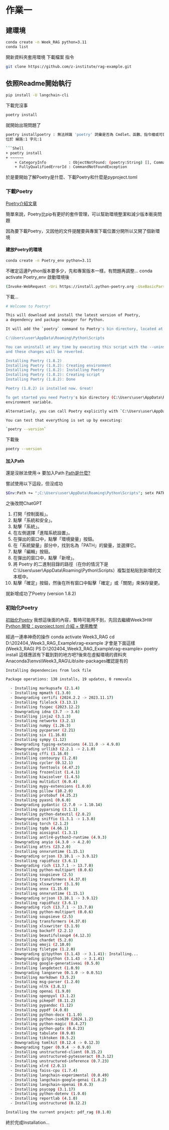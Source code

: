 # 作業一

## 建環境

```bash
conda create -n Week_RAG python=3.11
conda list
```

開新資料夾套用環境
下載檔案
指令

```bash
git clone https://github.com/z-institute/rag-example.git
```

## 依照Readme開始執行

```bash
pip install -U langchain-cli
```

下載完沒事

```bash
poetry install
```

就開始出現問題了

```bash
poetry installpoetry : 無法辨識 'poetry' 詞彙是否為 Cmdlet、函數、指令檔或可執行程式的名稱。請檢查名稱拼字是否正確，如果包含路徑的話，請確認路徑是否正確，然後再試一次。
位於 線路:1 字元:1

```Shell
+ poetry install
+ ~~~~~~
    + CategoryInfo          : ObjectNotFound: (poetry:String) [], CommandNotFoundException
    + FullyQualifiedErrorId : CommandNotFoundException
```

於是要開始了解Poetry是什麼、下載Poetry和什麼是pyproject.toml

### 下載Poetry

[Poetry介紹文章](https://blog.kyomind.tw/python-poetry/)

簡單來說，Poetry比pip有更好的套件管理，可以幫助環境整潔和減少版本衝突問題

因為要下載Poetry，又因他的文件提醒要與專案下載位置分開所以又開了個新環境

#### 建放Poetry的環境

```bash
conda create -n Poetry_env python=3.11
```

不確定這邊Python版本要多少，先和專案版本一樣，有問題再調整...
conda activate Poetry_env
啟動環境後

```bash
(Invoke-WebRequest -Uri https://install.python-poetry.org -UseBasicParsing).Content | py -
```

下載...

```bash
# Welcome to Poetry!

This will download and install the latest version of Poetry,
a dependency and package manager for Python.

It will add the `poetry` command to Poetry's bin directory, located at:

C:\Users\user\AppData\Roaming\Python\Scripts

You can uninstall at any time by executing this script with the --uninstall option,
and these changes will be reverted.

Installing Poetry (1.8.2)
Installing Poetry (1.8.2): Creating environment
Installing Poetry (1.8.2): Installing Poetry
Installing Poetry (1.8.2): Creating script
Installing Poetry (1.8.2): Done

Poetry (1.8.2) is installed now. Great!

To get started you need Poetry's bin directory (C:\Users\user\AppData\Roaming\Python\Scripts) in your `PATH`
environment variable.

Alternatively, you can call Poetry explicitly with `C:\Users\user\AppData\Roaming\Python\Scripts\poetry`.

You can test that everything is set up by executing:

`poetry --version`
```

下載後

```bash
poetry --version
```

#### 加入Path

還是沒辦法使用-> 要加入Path  [Path是什麼?](https://openhome.cc/Gossip/JavaEssence/WhatPath.html)

嘗試使用以下這段，但沒成功

```bash
$Env:Path += ";C:\Users\user\AppData\Roaming\Python\Scripts"; setx PATH "$Env:Path"
```

之後改問ChatGPT

1. 打開「控制面板」。
2. 點擊「系統和安全」。
3. 點擊「系統」。
4. 在左側選擇「進階系統設置」。
5. 在彈出的窗口中，點擊「環境變量」按鈕。
6. 在「系統變量」部分中，找到名為「PATH」的變量，並選擇它。
7. 點擊「編輯」按鈕。
8. 在彈出的窗口中，點擊「新增」。
9. 將 Poetry 的二進制目錄的路徑（在你的情況下是 C:\Users\user\AppData\Roaming\Python\Scripts）複製並粘貼到新增的文本框中。
10. 點擊「確定」按鈕，然後在所有窗口中點擊「確定」或「關閉」來保存變更。

就新增成功了Poetry (version 1.8.2)

### 初始化Poetry

[初始化Poetry](https://blog.kyomind.tw/python-poetry/#%E5%88%9D%E5%A7%8B%E5%8C%96-Poetry)
我想這後面的內容，暫時可能用不到，先回去繼續Week3HW
[Python 開發：pyproject.toml 介紹 + 使用教學](https://blog.kyomind.tw/pyproject-toml/)

經過一連串神奇的操作
conda activate Week3_RAG
cd D:\202404_Week3_RAG_Example\rag-example
才會是下面這樣
(Week3_RAG) PS D:\202404_Week3_RAG_Example\rag-example> poetry install
這樣應該有下載到對的地方吧?後來在虛擬環境的資料夾Anaconda3\envs\Week3_RAG\Lib\site-packages確認是有的

```bash
Installing dependencies from lock file

Package operations: 130 installs, 19 updates, 0 removals

  - Installing markupsafe (2.1.4)
  - Installing mpmath (1.3.0)
  - Downgrading certifi (2024.2.2 -> 2023.11.17)
  - Installing filelock (3.13.1)
  - Installing fsspec (2023.12.2)
  - Downgrading idna (3.7 -> 3.6)
  - Installing jinja2 (3.1.3)
  - Installing networkx (3.2.1)
  - Installing numpy (1.26.3)
  - Installing pycparser (2.21)
  - Installing six (1.16.0)
  - Installing sympy (1.12)
  - Downgrading typing-extensions (4.11.0 -> 4.9.0)
  - Downgrading urllib3 (2.2.1 -> 2.1.0)
  - Installing cffi (1.16.0)
  - Installing contourpy (1.2.0)
  - Installing cycler (0.12.1)
  - Installing fonttools (4.47.2)
  - Installing frozenlist (1.4.1)
  - Installing kiwisolver (1.4.5)
  - Installing multidict (6.0.4)
  - Installing mypy-extensions (1.0.0)
  - Installing pillow (10.2.0)
  - Installing protobuf (4.25.2)
  - Installing pyasn1 (0.6.0)
  - Downgrading pydantic (2.7.0 -> 1.10.14)
  - Installing pyparsing (3.1.1)
  - Installing python-dateutil (2.8.2)
  - Downgrading sniffio (1.3.1 -> 1.3.0)
  - Installing torch (2.1.2)
  - Installing tqdm (4.66.1)
  - Installing aiosignal (1.3.1)
  - Installing antlr4-python3-runtime (4.9.3)
  - Downgrading anyio (4.3.0 -> 4.2.0)
  - Installing attrs (23.2.0)
  - Installing onnxruntime (1.15.1)
  - Downgrading orjson (3.10.1 -> 3.9.12)
  - Installing rapidfuzz (3.6.1)
  - Downgrading rich (13.7.1 -> 13.7.0)
  - Installing python-multipart (0.0.6)
  - Installing soupsieve (2.5)
  - Installing transformers (4.37.0)
  - Installing xlsxwriter (3.1.9)
  - Installing onnx (1.15.0)
  - Installing onnxruntime (1.15.1)
  - Downgrading orjson (3.10.1 -> 3.9.12)
  - Installing rapidfuzz (3.6.1)
  - Downgrading rich (13.7.1 -> 13.7.0)
  - Installing python-multipart (0.0.6)
  - Installing soupsieve (2.5)
  - Installing transformers (4.37.0)
  - Installing xlsxwriter (3.1.9)
  - Installing backoff (2.2.1)
  - Installing beautifulsoup4 (4.12.3)
  - Installing chardet (5.2.0)
  - Installing emoji (2.10.0)
  - Installing filetype (1.2.0)
  - Downgrading gitpython (3.1.43 -> 3.1.41): Installing...
  - Downgrading gitpython (3.1.43 -> 3.1.41)
  - Installing google-generativeai (0.5.0)
  - Installing langdetect (1.0.9)
  - Downgrading langserve (0.1.0 -> 0.0.51)
  - Installing markdown (3.5.2)
  - Installing msg-parser (1.2.0)
  - Installing nltk (3.8.1)
  - Installing openai (1.9.0)
  - Installing openpyxl (3.1.2)
  - Installing pikepdf (8.11.2)
  - Installing pypandoc (1.12)
  - Installing pypdf (4.0.0)
  - Installing python-docx (1.1.0)
  - Installing python-iso639 (2024.1.2)
  - Installing python-magic (0.4.27)
  - Installing python-pptx (0.6.23)
  - Installing tabulate (0.9.0)
  - Installing tiktoken (0.5.2)
  - Downgrading tomlkit (0.12.4 -> 0.12.3)
  - Downgrading typer (0.9.4 -> 0.9.0)
  - Installing unstructured-client (0.15.2)
  - Installing unstructured-pytesseract (0.3.12)
  - Installing unstructured-inference (0.7.23)
  - Installing xlrd (2.0.1)
  - Installing faiss-cpu (1.7.4)
  - Installing langchain-experimental (0.0.49)
  - Installing langchain-google-genai (1.0.2)
  - Installing langchain-openai (0.0.3)
  - Installing psycopg (3.1.17)
  - Installing python-dotenv (1.0.0)
  - Installing reportlab (4.1.0)
  - Installing unstructured (0.12.2)

Installing the current project: pdf_rag (0.1.0)
```

終於完成Installation...
